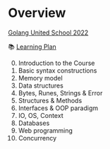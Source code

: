 # Overview

[Golang United School 2022](https://community-z.com/events/golang-united-school)

:books: [Learning Plan](./learning-plan.md)

0. Introduction to the Course
1. Basic syntax constructions 
2. Memory model 
3. Data structures 
4. Bytes, Runes, Strings & Error 
5. Structures & Methods 
6. Interfaces & OOP paradigm 
7. IO, OS, Context 
8. Databases 
9. Web programming 
10. Concurrency
